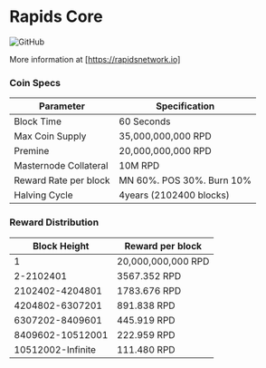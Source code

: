 Rapids Core 
=================================================
![GitHub](https://img.shields.io/github/license/mashape/apistatus.svg)

More information at [https://rapidsnetwork.io]

### Coin Specs

|         **Parameter**       |       **Specification**       | 
|-----------------------------|-------------------------------|
| Block Time                  | 60 Seconds                    |
| Max Coin Supply             | 35,000,000,000 RPD            |
| Premine                     | 20,000,000,000 RPD            |
| Masternode Collateral       | 10M RPD                       |
| Reward Rate per block       | MN 60%. POS 30%. Burn 10%     |    
| Halving Cycle               | 4years (2102400 blocks)       |

### Reward Distribution

|  **Block Height**  | **Reward per block** 
|--------------------|-----------------------|
| 1                  |  20,000,000,000 RPD   | 
| 2-2102401          |  3567.352 RPD         |
| 2102402-4204801    |  1783.676 RPD         | 
| 4204802-6307201    |  891.838 RPD          |
| 6307202-8409601    |  445.919 RPD          | 
| 8409602-10512001   |  222.959 RPD          | 
| 10512002-Infinite  |  111.480 RPD          | 
